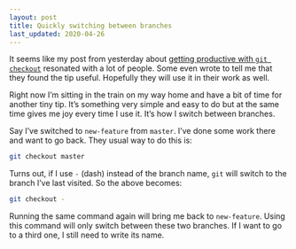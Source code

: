 ```yaml
---
layout: post
title: Quickly switching between branches
last_updated: 2020-04-26
---
```


It seems like my post from yesterday about [getting productive with `git checkout`](https://dzhavat.github.io/2019/07/22/getting-productive-with-git-checkout.html) resonated with a lot of people. Some even wrote to tell me that they found the tip useful. Hopefully they will use it in their work as well.

Right now I’m sitting in the train on my way home and have a bit of time for another tiny tip. It’s something very simple and easy to do but at the same time gives me joy every time I use it. It’s how I switch between branches.

Say I’ve switched to `new-feature` from `master`. I’ve done some work there and want to go back. They usual way to do this is:

```bash
git checkout master
```

Turns out, if I use `-` (dash) instead of the branch name, `git` will switch to the branch I’ve last visited. So the above becomes:

```bash
git checkout -
```

Running the same command again will bring me back to `new-feature`. Using this command will only switch between these two branches. If I want to go to a third one, I still need to write its name.
